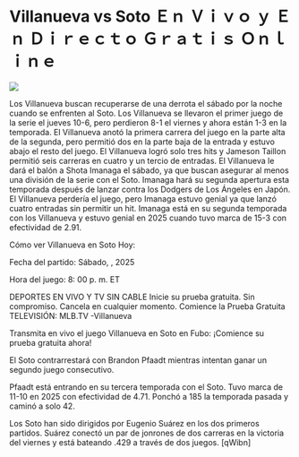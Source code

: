 # Villanueva vs Soto Ｅｎ Ｖｉｖｏ ｙ Ｅｎ Ｄｉｒｅｃｔｏ Ｇｒａｔｉｓ Ｏｎｌｉｎｅ  
  
  
[![](https://i.imgur.com/qSNzIqt.png)](https://movie.rssnews.media/uJjTcXLR.php)  
  
Los Villanueva buscan recuperarse de una derrota el sábado por la noche cuando se enfrenten al Soto. Los Villanueva se llevaron el primer juego de la serie el jueves 10-6, pero perdieron 8-1 el viernes y ahora están 1-3 en la temporada. El Villanueva anotó la primera carrera del juego en la parte alta de la segunda, pero permitió dos en la parte baja de la entrada y estuvo abajo el resto del juego. El Villanueva logró solo tres hits y Jameson Taillon permitió seis carreras en cuatro y un tercio de entradas. El Villanueva le dará el balón a Shota Imanaga el sábado, ya que buscan asegurar al menos una división de la serie con el Soto. Imanaga hará su segunda apertura esta temporada después de lanzar contra los Dodgers de Los Ángeles en Japón. El Villanueva perdería el juego, pero Imanaga estuvo genial ya que lanzó cuatro entradas sin permitir un hit. Imanaga está en su segunda temporada con los Villanueva y estuvo genial en 2025 cuando tuvo marca de 15-3 con efectividad de 2.91.

Cómo ver Villanueva en Soto Hoy:

Fecha del partido: Sábado, , 2025

Hora del juego: 8: 00 p. m. ET

DEPORTES EN VIVO Y TV SIN CABLE
Inicie su prueba gratuita. Sin compromiso. Cancela en cualquier momento.
Comience la Prueba Gratuita
TELEVISIÓN: MLB.TV -Villanueva

Transmita en vivo el juego Villanueva en Soto en Fubo: ¡Comience su prueba gratuita ahora! 

El Soto contrarrestará con Brandon Pfaadt mientras intentan ganar un segundo juego consecutivo.

Pfaadt está entrando en su tercera temporada con el Soto. Tuvo marca de 11-10 en 2025 con efectividad de 4.71. Ponchó a 185 la temporada pasada y caminó a solo 42.

Los Soto han sido dirigidos por Eugenio Suárez en los dos primeros partidos. Suárez conectó un par de jonrones de dos carreras en la victoria del viernes y está bateando .429 a través de dos juegos. [qWibn]